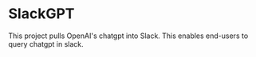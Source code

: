 # SlackGPT
This project pulls OpenAI's chatgpt into Slack. This enables end-users to query chatgpt in slack.
